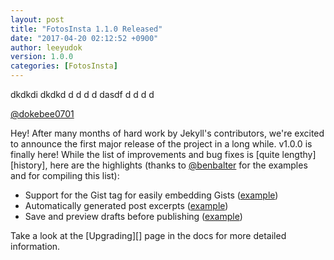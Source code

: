 ```yaml
---
layout: post
title: "FotosInsta 1.1.0 Released"
date: "2017-04-20 02:12:52 +0900"
author: leeyudok
version: 1.0.0
categories: [FotosInsta]
---
```

dkdkdi
dkdkd
d
d 
d
d
dasdf
d
d
d
d

[@dokebee0701](https://twitter.com/dokebee0701)


Hey! After many months of hard work by Jekyll's contributors, we're excited
to announce the first major release of the project in a long while. v1.0.0 is
finally here! While the list of improvements and bug fixes is [quite lengthy][history],
here are the highlights (thanks to [@benbalter](https://twitter.com/BenBalter) for the
examples and for compiling this list):

- Support for the Gist tag for easily embedding Gists ([example](https://gist.github.com/benbalter/5555251))
- Automatically generated post excerpts ([example](https://gist.github.com/benbalter/5555369))
- Save and preview drafts before publishing ([example](https://gist.github.com/benbalter/5555992))

Take a look at the [Upgrading][] page in the docs for more detailed information.

